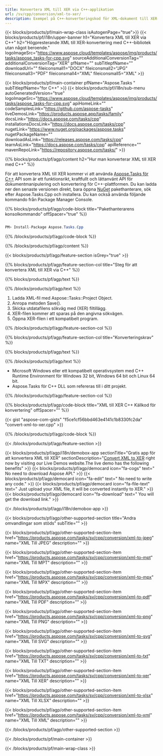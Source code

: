 ```yaml
---
title: Konvertera XML till XER via C++-applikation 
url: /sv/cpp/conversion/xml-to-xer/ 
description: Exempel på C++-konverteringskod för XML-dokument till XER-format. Använd exempelkod för batch-XML till XER-konvertering inom valfri C++-applikation.
---
```


{{< blocks/products/pf/main-wrap-class isAutogenPage="true">}}
{{< blocks/products/pf/i18n/upper-banner h1="Konvertera XML till XER via C++" h2="Högpresterande XML till XER-konvertering med C++-bibliotek utan något beroende." logoImageSrc="https://www.aspose.cloud/templates/aspose/img/products/tasks/aspose_tasks-for-cpp.svg" sourceAdditionalConversionTag="" additionalConversionTag="XER" pfName="" subTitlepfName="" downloadUrl="" fileiconsmall1="DOCX" fileiconsmall2="JPG" fileiconsmall3="PDF" fileiconsmall4="XML" fileiconsmall5="XML" >}}

{{< blocks/products/pf/main-container pfName="Aspose.Tasks " subTitlepfName="for C++" >}}
{{< blocks/products/pf/i18n/sub-menu autoGeneratedVersion="true" logoImageSrc="https://www.aspose.cloud/templates/aspose/img/products/tasks/aspose_tasks-for-cpp.svg" apiHomeLink="" codeSamplesLink="https://github.com/aspose-tasks" liveDemosLink="https://products.aspose.app/tasks/family" docsLink="https://docs.aspose.com/tasks/cpp" installationsDocsLink="https://docs.aspose.com/tasks/cpp" nugetLink="https://www.nuget.org/packages/aspose.tasks" nugetPackageName="" downloadAsLink="https://releases.aspose.com/tasks/cpp" learnAsLink="https://docs.aspose.com/tasks/cpp" apiReference="" mavenRepoLink="https://repository.aspose.com/tasks/" >}}

{{% blocks/products/pf/agp/content h2="Hur man konverterar XML till XER med C++" %}}

 För att konvertera XML till XER kommer vi att använda
 [Aspose.Tasks för C++](https://products.aspose.com/tasks/cpp)
 API som är ett funktionsrikt, kraftfullt och lättanvänt API för dokumentmanipulering och konvertering för C++-plattformen. Du kan ladda ner den senaste versionen direkt, bara öppna
 [NuGet](https://www.nuget.org/packages/aspose.tasks)
 pakethanterare, sök efter
 Aspose.Tasks.Cpp
 och installera. Du kan också använda följande kommando från Package Manager Console.

{{% blocks/products/pf/agp/code-block title="Pakethanterarens konsolkommando" offSpacer="true" %}}

```cs

PM> Install-Package Aspose.Tasks.Cpp

```

{{% /blocks/products/pf/agp/code-block %}}

{{% /blocks/products/pf/agp/content %}}

{{< blocks/products/pf/agp/feature-section isGrey="true" >}}

{{% blocks/products/pf/agp/feature-section-col title="Steg för att konvertera XML till XER via C++" %}}

{{% blocks/products/pf/agp/text %}}


{{% /blocks/products/pf/agp/text %}}

1. Ladda XML-fil med Aspose::Tasks::Project Object.
1. Anropa metoden Save().
1. Skicka utdatafilens sökväg med (XER) filtillägg.
1. XER-filen kommer att sparas på den angivna sökvägen.
1. Öppna XER-filen i ett kompatibelt program.

{{% /blocks/products/pf/agp/feature-section-col %}}

{{% blocks/products/pf/agp/feature-section-col title="Konverteringskrav" %}}

{{% blocks/products/pf/agp/text %}}


{{% /blocks/products/pf/agp/text %}}

- Microsoft Windows eller ett kompatibelt operativsystem med C++ Runtime Environment för Windows 32 bit, Windows 64 bit och Linux 64 bit.
- Aspose.Tasks för C++ DLL som refereras till i ditt projekt.

{{% /blocks/products/pf/agp/feature-section-col %}}

{{% blocks/products/pf/agp/code-block title="XML till XER C++ Källkod för konvertering" offSpacer="" %}}

{{< gist "aspose-com-gists" "f5ce1cf56bbd463e4141c1b8330fc2da" "convert-xml-to-xer.cpp" >}}

{{% /blocks/products/pf/agp/code-block %}}

{{< /blocks/products/pf/agp/feature-section >}}

<!-- aboutfile Starts -->

{{< blocks/products/pf/agp/i18n/demobox-app sectionTitle="Gratis app för att konvertera XML till XER" sectionDescription="[Convert XML to XER](https://products.aspose.app/tasks/conversion/xml-to-xer) right now by visiting our Live Demos website.The live demo has the following benefits" >}}
        {{< blocks/products/pf/agp/democard icon="fa-cogs" text=" No need to download Aspose API." >}}
        {{< blocks/products/pf/agp/democard icon="fa-edit" text=" No need to write any code." >}}
        {{< blocks/products/pf/agp/democard icon="fa-file-text" text=" Just upload your XML file, it will be converted instantly to XER." >}}
        {{< blocks/products/pf/agp/democard icon="fa-download" text=" You will get the download link." >}}

{{< /blocks/products/pf/agp/i18n/demobox-app >}}

<!-- aboutfile Ends -->

{{< blocks/products/pf/agp/other-supported-section title="Andra omvandlingar som stöds" subTitle="" >}}

{{< blocks/products/pf/agp/other-supported-section-item href="https://products.aspose.com/tasks/sv/cpp/conversion/xml-to-jpeg" name="XML Till JPEG" description="" >}}

{{< blocks/products/pf/agp/other-supported-section-item href="https://products.aspose.com/tasks/sv/cpp/conversion/xml-to-mpt" name="XML Till MPT" description="" >}}

{{< blocks/products/pf/agp/other-supported-section-item href="https://products.aspose.com/tasks/sv/cpp/conversion/xml-to-mpx" name="XML Till MPX" description="" >}}

{{< blocks/products/pf/agp/other-supported-section-item href="https://products.aspose.com/tasks/sv/cpp/conversion/xml-to-pdf" name="XML Till PDF" description="" >}}

{{< blocks/products/pf/agp/other-supported-section-item href="https://products.aspose.com/tasks/sv/cpp/conversion/xml-to-png" name="XML Till PNG" description="" >}}

{{< blocks/products/pf/agp/other-supported-section-item href="https://products.aspose.com/tasks/sv/cpp/conversion/xml-to-svg" name="XML Till SVG" description="" >}}

{{< blocks/products/pf/agp/other-supported-section-item href="https://products.aspose.com/tasks/sv/cpp/conversion/xml-to-txt" name="XML Till TXT" description="" >}}

{{< blocks/products/pf/agp/other-supported-section-item href="https://products.aspose.com/tasks/sv/cpp/conversion/xml-to-xer" name="XML Till XER" description="" >}}

{{< blocks/products/pf/agp/other-supported-section-item href="https://products.aspose.com/tasks/sv/cpp/conversion/xml-to-xlsx" name="XML Till XLSX" description="" >}}

{{< blocks/products/pf/agp/other-supported-section-item href="https://products.aspose.com/tasks/sv/cpp/conversion/xml-to-xml" name="XML Till XML" description="" >}}



{{< /blocks/products/pf/agp/other-supported-section >}}

{{< /blocks/products/pf/main-container >}}
    
{{< /blocks/products/pf/main-wrap-class >}}